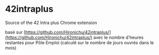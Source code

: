 # 42intraplus
Source of the 42 Intra plus Chrome extension

basé sur [https://github.com/Hironichu/42intraplus/](https://github.com/Hironichu/42intraplus/) avec le nombre d'heures restantes pour Pôle Emploi (calculé sur le nombre de jours ouvrés dans le mois)
